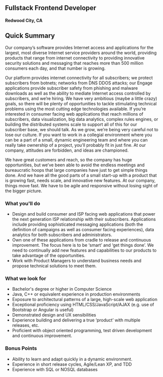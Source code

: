 ## Fullstack Frontend Developer
#### Redwood City, CA

## Quick Summary
Our company’s software provides Internet access and applications for the largest, most diverse Internet service providers around the world, providing products that range from internet connectivity to providing innovative security solutions and messaging that reaches more than 500 million consumers each day, and that number is growing.

Our platform provides internet connectivity for all subscribers; we protect subscribers from botnets; networks from DNS DDOS attacks; our Engage applications provide subscriber safety from phishing and malware downloads as well as the ability to mediate Internet access controlled by subscribers, and we’re hiring. We have very ambitious (maybe a little crazy) goals, so there will be plenty of opportunities to tackle stimulating technical problems using the most cutting edge technologies available. If you’re interested in consumer facing web applications that reach millions of subscribers, data visualization, big data analytics, complex rules engines, or building the distributed systems scale to support all of this for our subscriber base, we should talk. As we grow, we’re being very careful not to lose our culture. If you want to work in a collegial environment where you can be a part of a small, dynamic engineering team and where you can really take ownership of a project, you’ll probably fit in just fine. At our company, attitudes are forbidden, and ideas are championed.

We have great customers and reach, so the company has huge opportunities, but we’ve been able to avoid the endless meetings and bureaucratic hoops that large companies have just to get simple things done. And we have all the good parts of a small start-up with a product that is growing fast, needs scale, and innovative new features.  At our company, things move fast. We have to be agile and responsive without losing sight of the bigger picture.

### What you'll do
+	Design and build consumer and ISP facing web applications that power the next generation ISP relationship with their subscribers. Applications include providing sophisticated messaging applications (both the definition of campaigns as well as consumer facing experiences), data analytics for both subscribers and administrators.
+	Own one of these applications from cradle to release and continuous improvement.  The focus here is to be ‘smart’ and ‘get things done’.  We need to continually add new features and capabilities to our products to take advantage of the opportunities.
+	Work with Product Managers to understand business needs and propose technical solutions to meet them.

### What we look for
+	Bachelor's degree or higher in Computer Science
+	Java, C++ or equivalent experience in production environments
+	Exposure to architectural patterns of a large, high-scale web application
+	Exceptional proficiency using HTML/CSS/JavaScript/AJAX (e.g. use of Bootstrap or Angular is useful)
+	Demonstrated design and UX sensibilities
+	Experience building and delivering a true ‘product’ with multiple releases, etc.
+	Proficient with object oriented programming, test driven development and continuous improvement.

### Bonus Points
+	Ability to learn and adapt quickly in a dynamic environment.
+	Experience in short release cycles, Agile/Lean XP, and TDD
+	Experience with SQL or NOSQL databases
